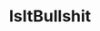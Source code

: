 ---
title: IsItBullshit
crosslinks:
- youtubefactsbot
- AskReddit
- IAmA
- youtubot
- news
- DebateReligion
- ThreadKillers
- creepy
- asmr
- bestof
- xkcd
- churning
- answers
- DebateAnAtheist
- TrueThinspo
- LateStageCapitalism
- dataisbeautiful
- subaru
- estimation
- worldnews
---